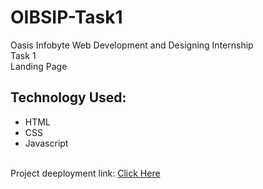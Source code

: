 # OIBSIP-Task1
Oasis Infobyte Web Development and Designing Internship
<br>
Task 1<br>
Landing Page<br>
<h2>Technology Used:</h2>
<ul>
<li>HTML</li>
<li>CSS</li>
<li>Javascript</li>
</ul>
<br>
Project deeployment link: <a href='https://aditig2020.github.io/OIBSIP-Task1/'>Click Here</a>
